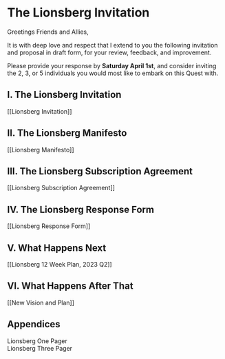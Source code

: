 # The Lionsberg Invitation

Greetings Friends and Allies, 

It is with deep love and respect that I extend to you the following invitation and proposal in draft form, for your review, feedback, and improvement. 

Please provide your response by **Saturday April 1st**, and consider inviting the 2, 3, or 5 individuals you would most like to embark on this Quest with. 

## I. The Lionsberg Invitation 

[[Lionsberg Invitation]]  

## II. The Lionsberg Manifesto 

[[Lionsberg Manifesto]]  

## III. The Lionsberg Subscription Agreement 

[[Lionsberg Subscription Agreement]] 

## IV. The Lionsberg Response Form 

[[Lionsberg Response Form]] 

## V. What Happens Next 

[[Lionsberg 12 Week Plan, 2023 Q2]]  

## VI. What Happens After That

[[New Vision and Plan]]  

## Appendices 

Lionsberg One Pager  
Lionsberg Three Pager  